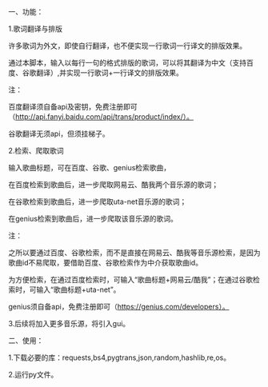 一、功能：

1.歌词翻译与排版

许多歌词为外文，即使自行翻译，也不便实现一行歌词一行译文的排版效果。

通过本脚本，输入以每行一句的格式排版的歌词，可以将其翻译为中文（支持百度、谷歌翻译）,并实现一行歌词+一行译文的排版效果。

注：

百度翻译须自备api及密钥，免费注册即可（http://api.fanyi.baidu.com/api/trans/product/index/）。

谷歌翻译无须api，但须挂梯子。

2.检索、爬取歌词

输入歌曲标题，可在百度、谷歌、genius检索歌曲，

在百度检索到歌曲后，进一步爬取网易云、酷我两个音乐源的歌词；

在谷歌检索到歌曲后，进一步爬取uta-net音乐源的歌词；

在genius检索到歌曲后，进一步爬取该音乐源的歌词。

注：

之所以要通过百度、谷歌检索，而不是直接在网易云、酷我等音乐源检索，是因为歌曲id不易爬取，要借助百度、谷歌检索作为中介获取歌曲id。

为方便检索，在通过百度检索时，可输入“歌曲标题+网易云/酷我”；在通过谷歌检索时，可输入“歌曲标题+uta-net”。

genius须自备api，免费注册即可（https://genius.com/developers）。

3.后续将加入更多音乐源，将引入gui。

二、使用：

1.下载必要的库：requests,bs4,pygtrans,json,random,hashlib,re,os。

2.运行py文件。


